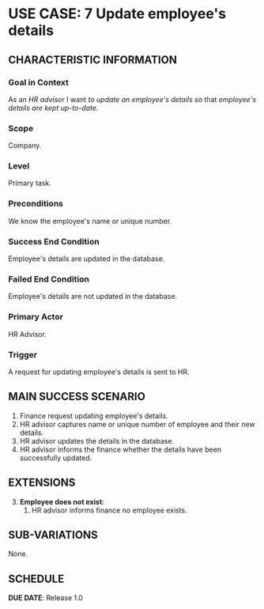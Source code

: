 # USE CASE: 7 Update employee's details

## CHARACTERISTIC INFORMATION

### Goal in Context

As an *HR advisor* I want *to update an employee's details* so that *employee's details are kept up-to-date.*

### Scope

Company.

### Level

Primary task.

### Preconditions

We know the employee's name or unique number.

### Success End Condition

Employee's details are updated in the database.

### Failed End Condition

Employee's details are not updated in the database.

### Primary Actor

HR Advisor.

### Trigger

A request for updating employee's details is sent to HR.

## MAIN SUCCESS SCENARIO

1. Finance request updating employee's details.
2. HR advisor captures name or unique number of employee and their new details.
3. HR advisor updates the details in the database.
4. HR advisor informs the finance whether the details have been successfully updated.

## EXTENSIONS

3. **Employee does not exist**:
   1. HR advisor informs finance no employee exists.

## SUB-VARIATIONS

None.

## SCHEDULE

**DUE DATE**: Release 1.0
